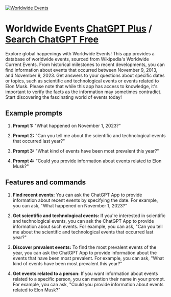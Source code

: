 
[![Worldwide Events](https://files.oaiusercontent.com/file-D84UPNo4O4JkLJMDeZoSkcm8?se=2123-10-17T16%3A33%3A04Z&sp=r&sv=2021-08-06&sr=b&rscc=max-age%3D31536000%2C%20immutable&rscd=attachment%3B%20filename%3D5379de3f-6006-4c1a-8e7f-a5d3a2bf5b1c.png&sig=qL32Vc8reLLmGAR%2BuHBkY9iangkbJE5%2B1V2cTMZsMLU%3D)](https://chat.openai.com/g/g-zhogvswsp-worldwide-events)

# Worldwide Events [ChatGPT Plus](https://chat.openai.com/g/g-zhogvswsp-worldwide-events) / [Search ChatGPT Free](https://gptcall.net/index.html#/?search=Worldwide%20Events)

Explore global happenings with Worldwide Events! This app provides a database of worldwide events, sourced from Wikipedia's Worldwide Current Events. From historical milestones to recent developments, you can find information about events that occurred between November 9, 2013, and November 9, 2023. Get answers to your questions about specific dates or topics, such as scientific and technological events or events related to Elon Musk. Please note that while this app has access to knowledge, it's important to verify the facts as the information may sometimes contradict. Start discovering the fascinating world of events today!

## Example prompts

1. **Prompt 1:** "What happened on November 1, 2023?"

2. **Prompt 2:** "Can you tell me about the scientific and technological events that occurred last year?"

3. **Prompt 3:** "What kind of events have been most prevalent this year?"

4. **Prompt 4:** "Could you provide information about events related to Elon Musk?"

## Features and commands

1. **Find recent events:** You can ask the ChatGPT App to provide information about recent events by specifying the date. For example, you can ask, "What happened on November 1, 2023?"

2. **Get scientific and technological events:** If you're interested in scientific and technological events, you can ask the ChatGPT App to provide information about such events. For example, you can ask, "Can you tell me about the scientific and technological events that occurred last year?"

3. **Discover prevalent events:** To find the most prevalent events of the year, you can ask the ChatGPT App to provide information about the events that have been most prevalent. For example, you can ask, "What kind of events have been most prevalent this year?"

4. **Get events related to a person:** If you want information about events related to a specific person, you can mention their name in your prompt. For example, you can ask, "Could you provide information about events related to Elon Musk?"


